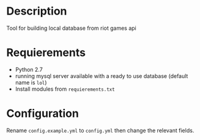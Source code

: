 # Description

Tool for building local database from riot games api

# Requierements

- Python 2.7
- running mysql server available with a ready to use database (default name is `lol`)
- Install modules from `requierements.txt`

# Configuration

Rename `config.example.yml` to `config.yml` then change the relevant fields.

